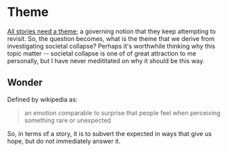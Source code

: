 # Theme

[All stories need a theme](https://www.ted.com/talks/andrew_stanton_the_clues_to_a_great_story); a governing notion
that they keep attempting to revisit. So, the question becomes, what is the theme that we derive from investigating
societal collapse? Perhaps it's worthwhile thinking why this topic matter -- societal collapse is one of of great
attraction to me personally, but I have never medititated on why it should be this way.

## Wonder

Defined by wikipedia as:

> an emotion comparable to surprise that people feel when perceiving something rare or unexpected

So, in terms of a story, it is to subvert the expected in ways that give us hope, but do not immediately answer it.
